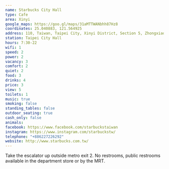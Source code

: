 ```yaml
---
name: Starbucks City Hall
type: Cafe
area: Xinyi
google_maps: https://goo.gl/maps/31aMTTWANbhh87Hz8
coordinates: 25.040883, 121.564925
address: 110, Taiwan, Taipei City, Xinyi District, Section 5, Zhongxiao East Road, 8號2樓
station: Taipei City Hall
hours: 7:30-22
wifi: 1
speed: 2
power: 2
vacancy: 3
comfort: 2
quiet: 2
food: 3
drinks: 4
price: 3
view: 5
toilets: 1
music: true
smoking: false
standing_tables: false
outdoor_seating: true
cash_only: false
animals: 
facebook: https://www.facebook.com/starbuckstaiwan
instagram: https://www.instagram.com/starbuckstw/
telephone: "+886227226292"
website: http://www.starbucks.com.tw/
---
```


Take the escalator up outside metro exit 2. No restrooms, public restrooms available in the department store or by the MRT.
